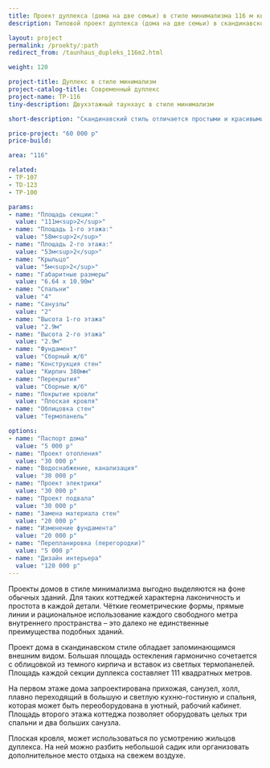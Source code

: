 ```yaml
---
title: Проект дуплекса (дома на две семьи) в стиле минимализма 116 м кв
description: Типовой проект дуплекса (дома на две семьи) в скандинавском стиле минимализма, из кирпича, газобетона или пеноблока. Площадь секции&#58; 116 м.кв.

layout: project
permalink: /proekty/:path
redirect_from: /taunhaus_dupleks_116m2.html

weight: 120

project-title: Дуплекс в стиле минимализм
project-catalog-title: Современный дуплекс
project-name: TP-116
tiny-description: Двухэтажный таунхаус в стиле минимализм

short-description: "Скандинавский стиль отличается простыми и красивыми формами, комфортабелен и уютен. Термопанели из светлой древесины на фоне темных фасадов создают контраст, который позволит дому выделиться на общем фоне природы. Минимализм дуплекса прослеживается и в планировке – все внутреннее пространство используется с максимальной пользой. Окна больших размеров обрамляют светлые и уютные спальни, из которых можно любоваться садом."

price-project: "60 000 р"
price-build:

area: "116"

related:
- TP-107
- TD-123
- TP-100

params:
- name: "Площадь секции:"
  value: "111м<sup>2</sup>"
- name: "Площадь 1-го этажа:"
  value: "58м<sup>2</sup>"
- name: "Площадь 2-го этажа:"
  value: "53м<sup>2</sup>"
- name: "Крыльцо"
  value: "5м<sup>2</sup>"
- name: "Габаритные размеры"
  value: "6.64 x 10.90м"
- name: "Спальни"
  value: "4"
- name: "Санузлы"
  value: "2"
- name: "Высота 1-го этажа"
  value: "2.9м"
- name: "Высота 2-го этажа"
  value: "2.9м"
- name: "Фундамент"
  value: "Сборный ж/б"
- name: "Конструкция стен"
  value: "Кирпич 380мм"
- name: "Перекрытия"
  value: "Сборные ж/б"
- name: "Покрытие кровли"
  value: "Плоская кровля"
- name: "Облицовка стен"
  value: "Термопанель"

options:
- name: "Паспорт дома"
  value: "5 000 р"
- name: "Проект отопления"
  value: "30 000 р"
- name: "Водоснабжение, канализация"
  value: "30 000 р"
- name: "Проект электрики"
  value: "30 000 р"
- name: "Проект подвала"
  value: "30 000 р"
- name: "Замена материала стен"
  value: "20 000 р"
- name: "Изменение фундамента"
  value: "20 000 р"
- name: "Перепланировка (перегородки)"
  value: "5 000 р"
- name: "Дизайн интерьера"
  value: "120 000 р"
---
```

Проекты домов в стиле минимализма выгодно выделяются на фоне обычных зданий. Для таких коттеджей характерна лаконичность и простота в каждой детали. Чёткие геометрические формы, прямые линии и рациональное использование каждого свободного метра внутреннего пространства – это далеко не единственные преимущества подобных зданий.

Проект дома в скандинавском стиле обладает запоминающимся внешним видом. Большая площадь остекления гармонично сочетается с облицовкой из темного кирпича и вставок из светлых термопанелей. Площадь каждой секции дуплекса составляет 111 квадратных метров.

На первом этаже дома запроектирована прихожая, санузел, холл, плавно переходящий в большую и светлую кухню-гостиную и спальня, которая может быть переоборудована в уютный, рабочий кабинет. Площадь второго этажа коттеджа позволяет оборудовать целых три спальни и два больших санузла.

Плоская кровля, может использоваться по усмотрению жильцов дуплекса. На ней можно разбить небольшой садик или организовать дополнительное место отдыха на свежем воздухе.